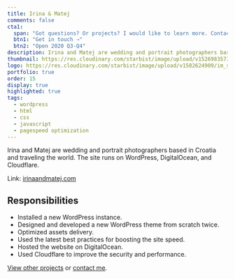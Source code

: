 ```yaml
---
title: Irina & Matej
comments: false
cta1:
  span: "Got questions? Or projects? I would like to learn more. Contact me today!"
  btn1: "Get in touch ⇢"
  btn2: "Open 2020 Q3-Q4"
description: Irina and Matej are wedding and portrait photographers based in Croatia and traveling the world. The site runs on WordPress, DigitalOcean, and Cloudflare.
thumbnail: https://res.cloudinary.com/starbist/image/upload/v1526983573/im_xnyy09.png
logo: https://res.cloudinary.com/starbist/image/upload/v1582624909/im_s8hadt.png
portfolio: true
order: 15
display: true
highlighted: true
tags:
  - wordpress
  - html
  - css
  - javascript
  - pagespeed optimization
---
```


Irina and Matej are wedding and portrait photographers based in Croatia and traveling the world. The site runs on WordPress, DigitalOcean, and Cloudflare.

Link: [irinaandmatej.com](//irinaandmatej.com)

## Responsibilities

- Installed a new WordPress instance.
- Designed and developed a new WordPress theme from scratch twice.
- Optimized assets delivery.
- Used the latest best practices for boosting the site speed.
- Hosted the website on DigitalOcean.
- Used Cloudflare to improve the security and performance.

[View other projects](/portfolio/) or [contact me](/contact/).
